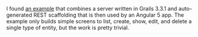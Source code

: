 I found
[an example](https://www.djamware.com/post/5a10b5f580aca75eadc12d6c/grails-3-angular-5-profile-crud-web-application-example)
that combines a server written in Grails 3.3.1 and auto-generated REST
scaffolding that is then used by an Angular 5 app.  The example only builds
simple screens to list, create, show, edit, and delete a single type of entity,
but the work is pretty trivial.
